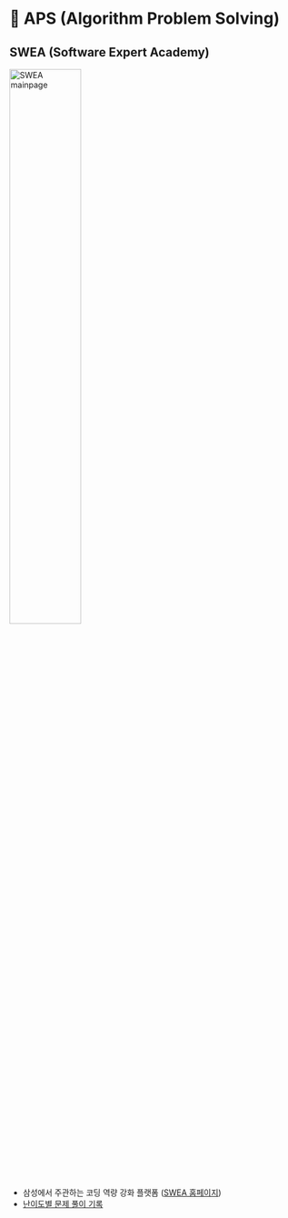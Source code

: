 # 🎲 APS (Algorithm Problem Solving)

## SWEA (Software Expert Academy)

<img src="https://user-images.githubusercontent.com/67505208/112178364-05046580-8c3d-11eb-8e67-1359fc138302.png" alt="SWEA mainpage" width="50%">

- 삼성에서 주관하는 코딩 역량 강화 플랫폼 ([SWEA 홈페이지](https://swexpertacademy.com/main/main.do))
- [난이도별 문제 풀이 기록](https://github.com/OH1107/APS/tree/main/SWEA)
